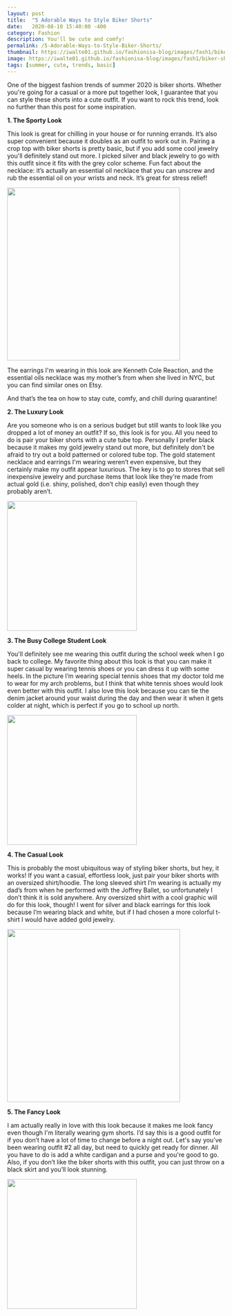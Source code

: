 ```yaml
---
layout: post
title:  "5 Adorable Ways to Style Biker Shorts"
date:   2020-08-10 15:40:00 -400
category: Fashion
description: You'll be cute and comfy!
permalink: /5-Adorable-Ways-to-Style-Biker-Shorts/
thumbnail: https://iwalte01.github.io/fashionisa-blog/images/fash1/biker-shorts-thumbnail.jpg
image: https://iwalte01.github.io/fashionisa-blog/images/fash1/biker-shorts-thumbnail.jpg
tags: [summer, cute, trends, basic]
---
```

<style>
.lst-item {
	font-weight: bold;
}
</style>

One of the biggest fashion trends of summer 2020 is biker shorts. Whether you're going for a casual or a more put together look, I guarantee that you can style these shorts into a cute outfit. If you want to rock this trend, look no further than this post for some inspiration.

<p class="lst-item">1. The Sporty Look</p>

This look is great for chilling in your house or for running errands. It’s also super convenient because it doubles as an outfit to work out in. Pairing a crop top with biker shorts is pretty basic, but if you add some cool jewelry you'll definitely stand out more. I picked silver and black jewelry to go with this outfit since it fits with the grey color scheme. Fun fact about the necklace: it’s actually an essential oil necklace that you can unscrew and rub the essential oil on your wrists and neck. It’s great for stress relief!

<img src="/fashionisa-blog/images/fash1/biker-shorts-thumbnail.jpg" height="400px">

The earrings I'm wearing in this look are Kenneth Cole Reaction, and the essential oils necklace was my mother’s from when she lived in NYC, but you can find similar ones on Etsy.

And that’s the tea on how to stay cute, comfy, and chill during quarantine!

<p class="lst-item">2. The Luxury Look</p>

Are you someone who is on a serious budget but still wants to look like you dropped a lot of money an outfit? If so, this look is for you. All you need to do is pair your biker shorts with a cute tube top. Personally I prefer black because it makes my gold jewelry stand out more, but definitely don't be afraid to try out a bold patterned or colored tube top. The gold statement necklace and earrings I'm wearing weren’t even expensive, but they certainly make my outfit appear luxurious. The key is to go to stores that sell inexpensive jewelry and purchase items that look like they're made from actual gold (i.e. shiny, polished, don’t chip easily) even though they probably aren’t.

<img src="/fashionisa-blog/images/fash1/biker-shorts-outfit-2.jpg" height="300px">

<p class="lst-item">3. The Busy College Student Look</p>

You'll definitely see me wearing this outfit during the school week when I go back to college. My favorite thing about this look is that you can make it super casual by wearing tennis shoes or you can dress it up with some heels. In the picture I’m wearing special tennis shoes that my doctor told me to wear for my arch problems, but I think that white tennis shoes would look even better with this outfit. I also love this look because you can tie the denim jacket around your waist during the day and then wear it when it gets colder at night, which is perfect if you go to school up north.

<img src="/fashionisa-blog/images/fash1/biker-shorts-outfit-3.jpg" height="300px">

<p class="lst-item">4. The Casual Look</p>

This is probably the most ubiquitous way of styling biker shorts, but hey, it works! If you want a casual, effortless look, just pair your biker shorts with an oversized shirt/hoodie. The long sleeved shirt I’m wearing is actually my dad’s from when he performed with the Joffrey Ballet, so unfortunately I don’t think it is sold anywhere. Any oversized shirt with a cool graphic will do for this look, though! I went for silver and black earrings for this look because I’m wearing black and white, but if I had chosen a more colorful t-shirt I would have added gold jewelry.

<img src="/fashionisa-blog/images/fash1/biker-shorts-outfit-4.jpg" height="400px">

<p class="lst-item">5. The Fancy Look</p>

I am actually really in love with this look because it makes me look fancy even though I'm literally wearing gym shorts. I’d say this is a good outfit for if you don’t have a lot of time to change before a night out. Let's say you’ve been wearing outfit #2 all day, but need to quickly get ready for dinner. All you have to do is add a white cardigan and a purse and you're good to go. Also, if you don’t like the biker shorts with this outfit, you can just throw on a black skirt and you’ll look stunning.

<img src="/fashionisa-blog/images/fash1/biker-shorts-outfit-5.jpg" height="300px">